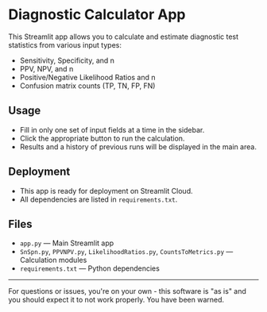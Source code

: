 # Diagnostic Calculator App

This Streamlit app allows you to calculate and estimate diagnostic test statistics from various input types:
- Sensitivity, Specificity, and n
- PPV, NPV, and n
- Positive/Negative Likelihood Ratios and n
- Confusion matrix counts (TP, TN, FP, FN)

## Usage
- Fill in only one set of input fields at a time in the sidebar.
- Click the appropriate button to run the calculation.
- Results and a history of previous runs will be displayed in the main area.

## Deployment
- This app is ready for deployment on Streamlit Cloud.
- All dependencies are listed in `requirements.txt`.

## Files
- `app.py` — Main Streamlit app
- `SnSpn.py`, `PPVNPV.py`, `LikelihoodRatios.py`, `CountsToMetrics.py` — Calculation modules
- `requirements.txt` — Python dependencies

---

For questions or issues, you're on your own - this software is "as is" and you should expect it to not work properly. You have been warned.
